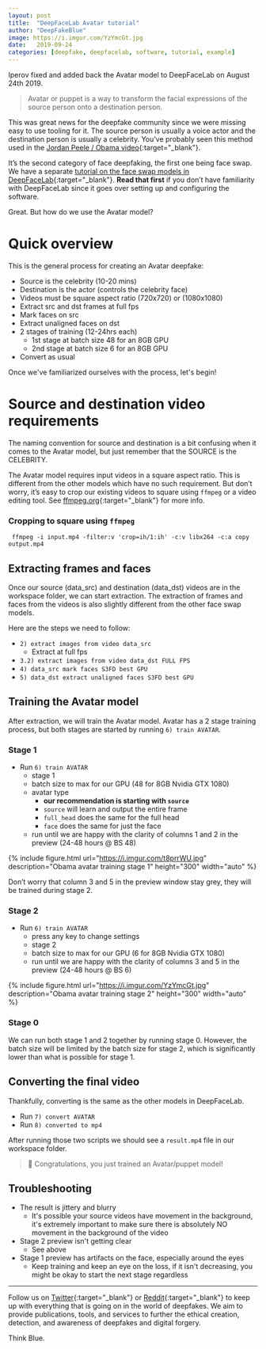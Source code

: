 ```yaml
---
layout: post
title:  "DeepFaceLab Avatar tutorial"
author: "DeepFakeBlue"
image: https://i.imgur.com/YzYmcGt.jpg
date:   2019-09-24
categories: [deepfake, deepfacelab, software, tutorial, example]
---
```


Iperov fixed and added back the Avatar model to DeepFaceLab on August 24th 2019. 

> Avatar or puppet is a way to transform the facial expressions of the source person onto a destination person. 

This was great news for the deepfake community since we were missing easy to use tooling for it. The source person is usually a voice actor and the destination person is usually a celebrity. You’ve probably seen this method used in the [Jordan Peele / Obama video](https://www.youtube.com/watch?v=cQ54GDm1eL0){:target="_blank"}. 

It’s the second category of face deepfaking, the first one being face swap. We have a separate [tutorial on the face swap models in DeepFaceLab](https://pub.dfblue.com/pub/2019-07-27-deepfacelab-tutorial){:target="_blank"}. **Read that first** if you don’t have familiarity with DeepFaceLab since it goes over setting up and configuring the software.

Great. But how do we use the Avatar model?

# Quick overview

This is the general process for creating an Avatar deepfake:

- Source is the celebrity (10-20 mins)
- Destination is the actor (controls the celebrity face)
- Videos must be square aspect ratio (720x720) or (1080x1080)
- Extract src and dst frames at full fps
- Mark faces on src
- Extract unaligned faces on dst
- 2 stages of training (12-24hrs each)
    - 1st stage at batch size 48 for an 8GB GPU
    - 2nd stage at batch size 6 for an 8GB GPU
- Convert as usual

Once we've familiarized ourselves with the process, let's begin!

# Source and destination video requirements

The naming convention for source and destination is a bit confusing when it comes to the Avatar model, but just remember that the SOURCE is the CELEBRITY.

The Avatar model requires input videos in a square aspect ratio. This is different from the other models which have no such requirement. But don’t worry, it’s easy to crop our existing videos to square using `ffmpeg` or a video editing tool. See [ffmpeg.org](https://ffmpeg.org/){:target="_blank"} for more info.

### Cropping to square using `ffmpeg`

```
 ffmpeg -i input.mp4 -filter:v 'crop=ih/1:ih' -c:v libx264 -c:a copy output.mp4
```

## Extracting frames and faces

Once our source (data_src) and destination (data_dst) videos are in the workspace folder, we can start extraction. The extraction of frames and faces from the videos is also slightly different from the other face swap models.

Here are the steps we need to follow:

- `2) extract images from video data_src`
    - Extract at full fps
- `3.2) extract images from video data_dst FULL FPS`
- `4) data_src mark faces S3FD best GPU`
- `5) data_dst extract unaligned faces S3FD best GPU`

## Training the Avatar model

After extraction, we will train the Avatar model. Avatar has a 2 stage training process, but both stages are started by running `6) train AVATAR`.

### Stage 1

- Run `6) train AVATAR`
    - stage 1
    - batch size to max for our GPU (48 for 8GB Nvidia GTX 1080)
    - avatar type
        - **our recommendation is starting with `source`**
        - `source` will learn and output the entire frame
        - `full_head` does the same for the full head
        - `face` does the same for just the face
    - run until we are happy with the clarity of columns 1 and 2 in the preview (24-48 hours @ BS 48)

{% include figure.html url="https://i.imgur.com/t8prrWU.jpg" description="Obama avatar training stage 1" height="300" width="auto" %}

Don’t worry that column 3 and 5 in the preview window stay grey, they will be trained during stage 2.

### Stage 2

- Run `6) train AVATAR`
    - press any key to change settings
    - stage 2
    - batch size to max for our GPU (6 for 8GB Nvidia GTX 1080)
    - run until we are happy with the clarity of columns 3 and 5 in the preview (24-48 hours @ BS 6)

{% include figure.html url="https://i.imgur.com/YzYmcGt.jpg" description="Obama avatar training stage 2" height="300" width="auto" %}

### Stage 0

We can run both stage 1 and 2 together by running stage 0. However, the batch size will be limited by the batch size for stage 2, which is significantly lower than what is possible for stage 1.

## Converting the final video

Thankfully, converting is the same as the other models in DeepFaceLab.

- Run `7) convert AVATAR`
- Run `8) converted to mp4`

After running those two scripts we should see a `result.mp4` file in our workspace folder.

> 🎉 Congratulations, you just trained an Avatar/puppet model!

## Troubleshooting

- The result is jittery and blurry
    - It's possible your source videos have movement in the background, it's extremely important to make sure there is absolutely NO movement in the background of the video
- Stage 2 preview isn't getting clear
    - See above
- Stage 1 preview has artifacts on the face, especially around the eyes
    - Keep training and keep an eye on the loss, if it isn't decreasing, you might be okay to start the next stage regardless

-----

Follow us on [Twitter](https://twitter.com/dfblue){:target="_blank"} or [Reddit](https://reddit.com/u/deepfakeblue){:target="_blank"} to keep up with everything that is going on in the world of deepfakes. We aim to provide publications, tools, and services to further the ethical creation, detection, and awareness of deepfakes and digital forgery.

Think Blue.